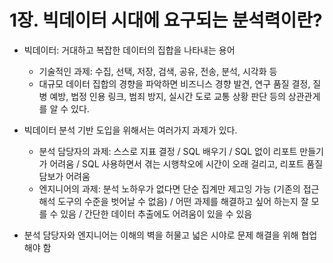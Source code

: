 # 1장. 빅데이터 시대에 요구되는 분석력이란?

- 빅데이터: 거대하고 복잡한 데이터의 집합을 나타내는 용어
  - 기술적인 과제: 수집, 선택, 저장, 검색, 공유, 전송, 분석, 시각화 등
  - 대규모 데이터 집합의 경향을 파악하면 비즈니스 경향 발견, 연구 품질 결정, 질병 예방, 법정 인용 링크, 범죄 방지, 실시간 도로 교통 상황 판단 등의 상관관게를 알 수 있다.

- 빅데이터 분석 기반 도입을 위해서는 여러가지 과제가 있다.
  - 분석 담당자의 과제: 스스로 지표 결정 / SQL 배우기 / SQL 없이 리포트 만들기가 어려움 / SQL 사용하면서 겪는 시행착오에 시간이 오래 걸리고, 리포트 품질 담보가 어려움
  - 엔지니어의 과제: 분석 노하우가 없다면 단순 집계만 제고잉 가능 (기존의 접근 해석 도구의 수준을 벗어날 수 없음) / 어떤 과제를 해결하고 싶어 하는지 잘 모를 수 있음 / 간단한 데이터 추출에도 어려움이 있을 수 있음 
- 분석 담당자와 엔지니어는 이해의 벽을 허물고 넓은 시야로 문제 해결을 위해 협업해야 함